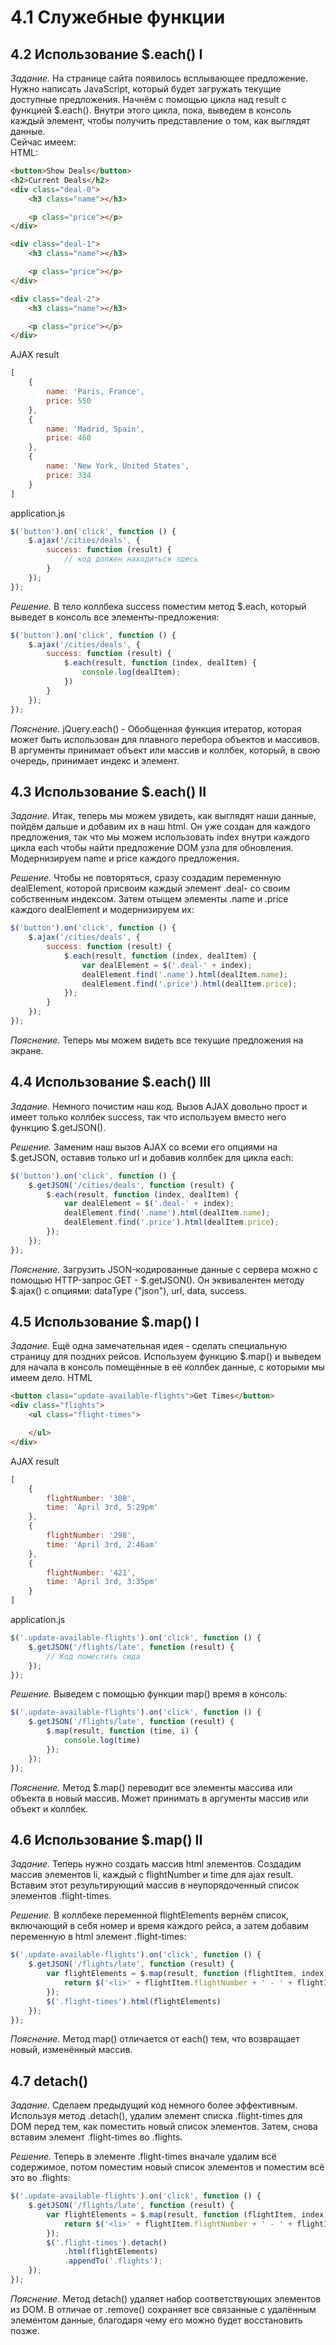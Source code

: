 # 4.1 Служебные функции

## 4.2 Использование $.each() I

_Задание._
На странице сайта появилось всплывающее предложение. Нужно написать JavaScript, который будет загружать текущие доступные предложения. Начнём с помощью цикла над result с функцией $.each(). Внутри этого цикла, пока, выведем в консоль каждый элемент, чтобы получить представление о том, как выглядят данные.   
Сейчас имеем:    
HTML:
```html
<button>Show Deals</button>
<h2>Current Deals</h2>
<div class="deal-0">
    <h3 class="name"></h3>

    <p class="price"></p>
</div>

<div class="deal-1">
    <h3 class="name"></h3>

    <p class="price"></p>
</div>

<div class="deal-2">
    <h3 class="name"></h3>

    <p class="price"></p>
</div>
```
AJAX result
```javascript
[
    {
        name: 'Paris, France',
        price: 550
    },
    {
        name: 'Madrid, Spain',
        price: 460
    },
    {
        name: 'New York, United States',
        price: 334
    }
]
```
application.js
```javascript
$('button').on('click', function () {
    $.ajax('/cities/deals', {
        success: function (result) {
            // код должен находиться здесь
        }
    });
});
```

_Решение._
В тело коллбека success поместим метод $.each, который выведет в консоль все элементы-предложения:
```javascript
$('button').on('click', function () {
    $.ajax('/cities/deals', {
        success: function (result) {
            $.each(result, function (index, dealItem) {
                console.log(dealItem);
            })
        }
    });
});
```

_Пояснение._
jQuery.each() - Обобщенная функция итератор, которая может быть использован для плавного перебора объектов и массивов. В аргументы принимает объект или массив и коллбек, который, в свою очередь, принимает индекс и элемент.

## 4.3 Использование $.each() II

_Задание._
Итак, теперь мы можем увидеть, как выглядят наши данные, пойдём дальше и добавим их в наш html. Он уже создан для каждого предложения, так что мы можем использовать index внутри каждого цикла each чтобы найти предложение DOM узла для обновления. Модернизируем name и price каждого предложения.

_Решение._
Чтобы не повторяться, сразу создадим переменную dealElement, которой присвоим каждый элемент .deal- со своим собственным индексом. Затем отыщем элементы .name и .price каждого dealElement и модернизируем их:
```javascript
$('button').on('click', function () {
    $.ajax('/cities/deals', {
        success: function (result) {
            $.each(result, function (index, dealItem) {
                var dealElement = $('.deal-' + index);
                dealElement.find('.name').html(dealItem.name);
                dealElement.find('.price').html(dealItem.price);
            });
        }
    });
});
```

_Пояснение._
Теперь мы можем видеть все текущие предложения на экране.

## 4.4 Использование $.each() III

_Задание._
Немного почистим наш код. Вызов AJAX довольно прост и имеет только коллбек success, так что используем вместо него функцию $.getJSON().

_Решение._
Заменим наш вызов AJAX со всеми его опциями на $.getJSON, оставив только url и добавив коллбек для цикла each:
```javascript
$('button').on('click', function () {
    $.getJSON('/cities/deals', function (result) {
        $.each(result, function (index, dealItem) {
            var dealElement = $('.deal-' + index);
            dealElement.find('.name').html(dealItem.name);
            dealElement.find('.price').html(dealItem.price);
        });
    });
});
```

_Пояснение._
Загрузить JSON-кодированные данные с сервера можно с помощью HTTP-запрос GET - $.getJSON(). Он эквивалентен методу $.ajax() с опциями: dataType ("json"), url, data, success. 

## 4.5 Использование $.map() I

_Задание._
Ещё одна замечательная идея - сделать специальную страницу для поздних рейсов. Используем функцию $.map() и выведем для начала в консоль помещённые в её коллбек данные, с которыми мы имеем дело.
HTML
```html
<button class="update-available-flights">Get Times</button>
<div class="flights">
    <ul class="flight-times">

    </ul>
</div>
```
AJAX result
```javascript
[
    {
        flightNumber: '308',
        time: 'April 3rd, 5:29pm'
    },
    {
        flightNumber: '298',
        time: 'April 3rd, 2:46am'
    },
    {
        flightNumber: '421',
        time: 'April 3rd, 3:35pm'
    }
]
```
application.js
```javascript
$('.update-available-flights').on('click', function () {
    $.getJSON('/flights/late', function (result) {
        // Код поместить сюда
    });
});
```

_Решение._
Выведем с помощью функции map() время в консоль:
```javascript
$('.update-available-flights').on('click', function () {
    $.getJSON('/flights/late', function (result) {
        $.map(result, function (time, i) {
            console.log(time)
        });
    });
});
```

_Пояснение._
Метод $.map() переводит все элементы массива или объекта в новый массив. Может принимать в аргументы массив или объект и коллбек.

## 4.6 Использование $.map() II

_Задание._
Теперь нужно создать массив html элементов. Создадим массив элементов li, каждый с flightNumber и time для  ajax result. Вставим этот результирующий массив в неупорядоченный список элементов .flight-times.

_Решение._
В коллбеке переменной flightElements вернём список, включающий в себя номер и время каждого рейса, а затем добавим переменную в html элемент .flight-times:
```javascript
$('.update-available-flights').on('click', function () {
    $.getJSON('/flights/late', function (result) {
        var flightElements = $.map(result, function (flightItem, index) {
            return $('<li>' + flightItem.flightNumber + ' - ' + flightItem.time + '</li>');
        });
        $('.flight-times').html(flightElements)
    });
});
```

_Пояснение._
Метод map() отличается от each() тем, что возвращает новый, изменённый массив. 

## 4.7 detach()

_Задание._
Сделаем предыдущий код немного более эффективным. Используя метод .detach(), удалим элемент списка .flight-times для DOM перед тем, как поместить новый список элементов. Затем, снова вставим элемент .flight-times во .flights.

_Решение._
Теперь в элементе .flight-times вначале удалим всё содержимое, потом поместим новый список элементов и поместим всё это во .flights:
```javascript
$('.update-available-flights').on('click', function () {
    $.getJSON('/flights/late', function (result) {
        var flightElements = $.map(result, function (flightItem, index) {
            return $('<li>' + flightItem.flightNumber + ' - ' + flightItem.time + '</li>');
        });
        $('.flight-times').detach()
            .html(flightElements)
            .appendTo('.flights');
    });
});
```

_Пояснение._
Метод detach() удаляет набор соответствующих элементов из DOM. В отличае от .remove() сохраняет все связанные с удалённым элементом данные, благодаря чему его можно будет восстановить позже.